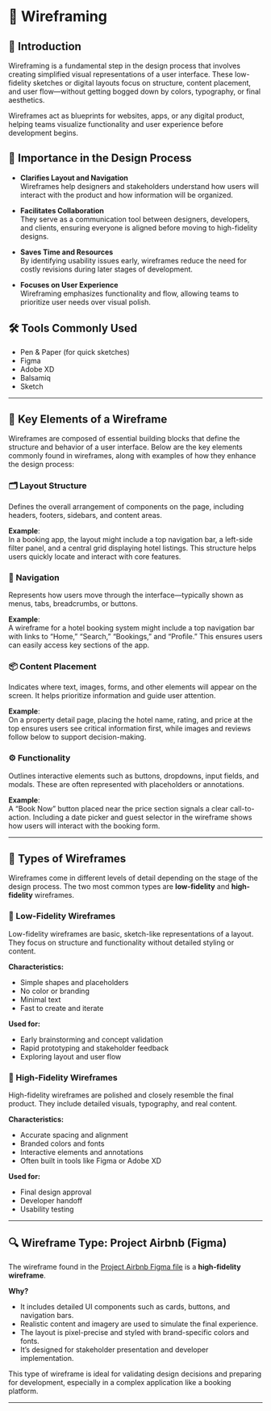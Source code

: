 # 🧩 Wireframing

## 📖 Introduction

Wireframing is a fundamental step in the design process that involves creating simplified visual representations of a user interface. These low-fidelity sketches or digital layouts focus on structure, content placement, and user flow—without getting bogged down by colors, typography, or final aesthetics.

Wireframes act as blueprints for websites, apps, or any digital product, helping teams visualize functionality and user experience before development begins.

## 🎯 Importance in the Design Process

- **Clarifies Layout and Navigation**  
  Wireframes help designers and stakeholders understand how users will interact with the product and how information will be organized.

- **Facilitates Collaboration**  
  They serve as a communication tool between designers, developers, and clients, ensuring everyone is aligned before moving to high-fidelity designs.

- **Saves Time and Resources**  
  By identifying usability issues early, wireframes reduce the need for costly revisions during later stages of development.

- **Focuses on User Experience**  
  Wireframing emphasizes functionality and flow, allowing teams to prioritize user needs over visual polish.

## 🛠️ Tools Commonly Used

- Pen & Paper (for quick sketches)
- Figma
- Adobe XD
- Balsamiq
- Sketch

---

## 🧱 Key Elements of a Wireframe

Wireframes are composed of essential building blocks that define the structure and behavior of a user interface. Below are the key elements commonly found in wireframes, along with examples of how they enhance the design process:

### 🗂️ Layout Structure

Defines the overall arrangement of components on the page, including headers, footers, sidebars, and content areas.

**Example**:  
In a booking app, the layout might include a top navigation bar, a left-side filter panel, and a central grid displaying hotel listings. This structure helps users quickly locate and interact with core features.

### 🧭 Navigation

Represents how users move through the interface—typically shown as menus, tabs, breadcrumbs, or buttons.

**Example**:  
A wireframe for a hotel booking system might include a top navigation bar with links to “Home,” “Search,” “Bookings,” and “Profile.” This ensures users can easily access key sections of the app.

### 📦 Content Placement

Indicates where text, images, forms, and other elements will appear on the screen. It helps prioritize information and guide user attention.

**Example**:  
On a property detail page, placing the hotel name, rating, and price at the top ensures users see critical information first, while images and reviews follow below to support decision-making.

### ⚙️ Functionality

Outlines interactive elements such as buttons, dropdowns, input fields, and modals. These are often represented with placeholders or annotations.

**Example**:  
A “Book Now” button placed near the price section signals a clear call-to-action. Including a date picker and guest selector in the wireframe shows how users will interact with the booking form.

---

## 🧭 Types of Wireframes

Wireframes come in different levels of detail depending on the stage of the design process. The two most common types are **low-fidelity** and **high-fidelity** wireframes.

### 📝 Low-Fidelity Wireframes

Low-fidelity wireframes are basic, sketch-like representations of a layout. They focus on structure and functionality without detailed styling or content.

**Characteristics:**
- Simple shapes and placeholders
- No color or branding
- Minimal text
- Fast to create and iterate

**Used for:**
- Early brainstorming and concept validation
- Rapid prototyping and stakeholder feedback
- Exploring layout and user flow

### 🎨 High-Fidelity Wireframes

High-fidelity wireframes are polished and closely resemble the final product. They include detailed visuals, typography, and real content.

**Characteristics:**
- Accurate spacing and alignment
- Branded colors and fonts
- Interactive elements and annotations
- Often built in tools like Figma or Adobe XD

**Used for:**
- Final design approval
- Developer handoff
- Usability testing

---

## 🔍 Wireframe Type: Project Airbnb (Figma)

The wireframe found in the [Project Airbnb Figma file](https://www.figma.com/design/E2BRqdPcKkrnX6hLGPto8Z/Project-Airbnb?node-id=1-2&t=3XDxhp3Vl1QIyMgo-0) is a **high-fidelity wireframe**.

**Why?**
- It includes detailed UI components such as cards, buttons, and navigation bars.
- Realistic content and imagery are used to simulate the final experience.
- The layout is pixel-precise and styled with brand-specific colors and fonts.
- It’s designed for stakeholder presentation and developer implementation.

This type of wireframe is ideal for validating design decisions and preparing for development, especially in a complex application like a booking platform.

---